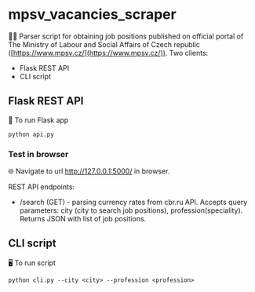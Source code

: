 # mpsv_vacancies_scraper

👨‍💼 Parser script for obtaining job positions published on official portal of The Ministry of Labour and Social Affairs of Czech republic ([https://www.mpsv.cz/](https://www.mpsv.cz/)).
Two clients:
- Flask REST API
- CLI script

## Flask REST API
🚀 To run Flask app
```
python api.py
```

### Test in browser
🌐 Navigate to url http://127.0.0.1:5000/ in browser.

REST API endpoints:

* /search (GET) - parsing currency rates from cbr.ru API. Accepts query parameters: city (city to search job positions), profession(speciality). Returns JSON with list of job positions.

## CLI script
🖥️ To run script
```
python cli.py --city <city> --profession <profession>
```
